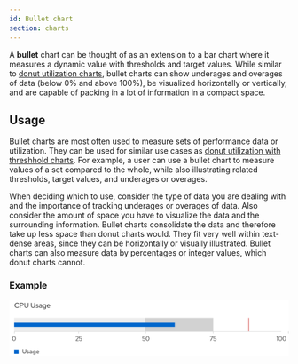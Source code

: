 ```yaml
---
id: Bullet chart
section: charts
---
```

A **bullet** chart can be thought of as an extension to a bar chart where it measures a dynamic value with thresholds and target values. While similar to [donut utilization charts](/charts/donut-utilization-chart), bullet charts can show underages and overages of data (below 0% and above 100%), be visualized horizontally or vertically, and are capable of packing in a lot of information in a compact space. 

## Usage
Bullet charts are most often used to measure sets of performance data or utilization. They can be used for similar use cases as [donut utilization with threshhold charts](/charts/donut-utilization-chart#donut-utilization-threshold-examples). For example, a user can use a bullet chart to measure values of a set compared to the whole, while also illustrating related thresholds, target values, and underages or overages. 

When deciding which to use, consider the type of data you are dealing with and the importance of tracking underages or overages of data. Also consider the amount of space you have to visualize the data and the surrounding information. Bullet charts consolidate the data and therefore take up less space than donut charts would. They fit very well within text-dense areas, since they can be horizontally or visually illustrated. Bullet charts can also measure data by percentages or integer values, which donut charts cannot.

### Example
<img src="./img/bullet-chart.png" alt="Bullet chart" width="633"/>